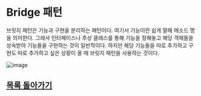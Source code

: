 # Bridge 패턴

브릿지 패턴은 기능과 구현을 분리하는 패턴이다. 여기서 기능이란 쉽게 말해 메소드 명을 의미한다. 그래서 인터페이스나 추상 클래스를 통해 기능을 정해놓고 해당 객체들을 상속받아 기능들을 구현하는 것이 일반적이다. 
하지만 해당 기능들을 따로 추가하고 구현도 따로 추가하고 싶은 상황이 올 때 브릿지 패턴을 사용하는 것이다.   


![image](https://user-images.githubusercontent.com/89891704/161424862-99d3b833-cb6e-484b-91e6-02c311e653f4.png)   

## [목록 돌아가기](https://github.com/kyo705/Design-Pattern/blob/master/README.md#1-%EC%83%9D%EC%84%B1-%ED%8C%A8%ED%84%B4)
